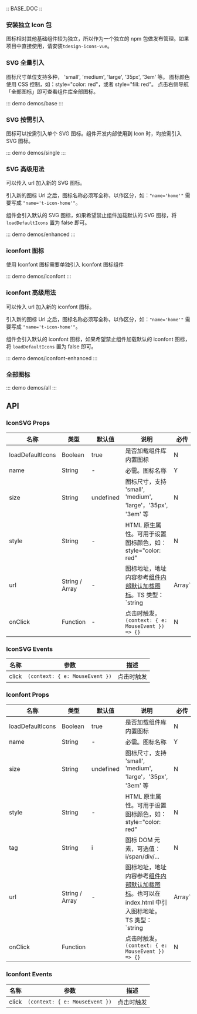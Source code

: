 :: BASE_DOC ::

### 安装独立 Icon 包

图标相对其他基础组件较为独立，所以作为一个独立的 npm 包做发布管理。如果项目中直接使用，请安装`tdesign-icons-vue`。

### SVG 全量引入

图标尺寸单位支持多种， 'small', 'medium', 'large', '35px', '3em' 等。
图标颜色使用 CSS 控制，如：style="color: red"，或者 style="fill: red"。
点击右侧导航「全部图标」即可查看组件库全部图标。

::: demo demos/base
:::

### SVG 按需引入

图标可以按需引入单个 SVG 图标。组件开发内部使用到 Icon 时，均按需引入 SVG 图标。

::: demo demos/single
:::

### SVG 高级用法

可以传入 url 加入新的 SVG 图标。

引入新的图标 Url 之后，图标名称必须写全称，以作区分，如：`"name='home'"` 需要写成 `"name='t-icon-home'"`。

组件会引入默认的 SVG 图标，如果希望禁止组件加载默认的 SVG 图标，将 `loadDefaultIcons` 置为 false 即可。

::: demo demos/enhanced
:::

### iconfont 图标

使用 Iconfont 图标需要单独引入 Iconfont 图标组件

::: demo demos/iconfont
:::

### iconfont 高级用法

可以传入 url 加入新的 iconfont 图标。

引入新的图标 Url 之后，图标名称必须写全称，以作区分，如：`"name='home'"` 需要写成 `"name='t-icon-home'"`。

组件会引入默认的 iconfont 图标，如果希望禁止组件加载默认的 iconfont 图标，将 `loadDefaultIcons` 置为 false 即可。

::: demo demos/iconfont-enhanced
:::

### 全部图标

::: demo demos/all
:::

## API

### IconSVG Props

| 名称 | 类型 | 默认值 | 说明 | 必传 |
| -- | -- | -- | -- | -- |
loadDefaultIcons | Boolean | true| 是否加载组件库内置图标 | N
name| String| - | 必需。图标名称 | Y
size | String | undefined | 图标尺寸，支持 'small', 'medium', 'large'，'35px', '3em' 等 | N
style | String | - | HTML 原生属性。可用于设置图标颜色，如：style="color: red" | N
url | String / Array | - | 图标地址，地址内容参考[组件内部默认加载图标](https://tdesign.gtimg.com/icon/web/index.js)。TS 类型：`string | Array<string>` | N
onClick | Function | - | 点击时触发。`(context: { e: MouseEvent }) => {}` | N

### IconSVG Events

| 名称  | 参数                           | 描述       |
| ----- | ------------------------------ | ---------- |
| click | `(context: { e: MouseEvent })` | 点击时触发 |

### Iconfont Props

| 名称 | 类型 | 默认值 | 说明 | 必传 |
| -- | -- | -- | -- | -- |
| loadDefaultIcons | Boolean        | true      | 是否加载组件库内置图标                                                                                                                           | N              |
| name             | String         | -         | 必需。图标名称                                                                                                                                   | Y              |
| size             | String         | undefined | 图标尺寸，支持 'small', 'medium', 'large'，'35px', '3em' 等                                                                                      | N              |
| style            | String         | -         | HTML 原生属性。可用于设置图标颜色，如：style="color: red"                                                                                        | N              |
| tag              | String         | i         | 图标 DOM 元素，可选值：i/span/div/...                                                                                                            | N              |
| url              | String / Array | -         | 图标地址，地址内容参考[组件内部默认加载图标](https://tdesign.gtimg.com/icon/web/index.css)。也可以在 index.html 中引入图标地址。TS 类型：`string | Array<string>` | N   |
| onClick          | Function       |           | 点击时触发。`(context: { e: MouseEvent }) => {}`                                                                                                 | N              |

### Iconfont Events

| 名称  | 参数                           | 描述       |
| ----- | ------------------------------ | ---------- |
| click | `(context: { e: MouseEvent })` | 点击时触发 |
